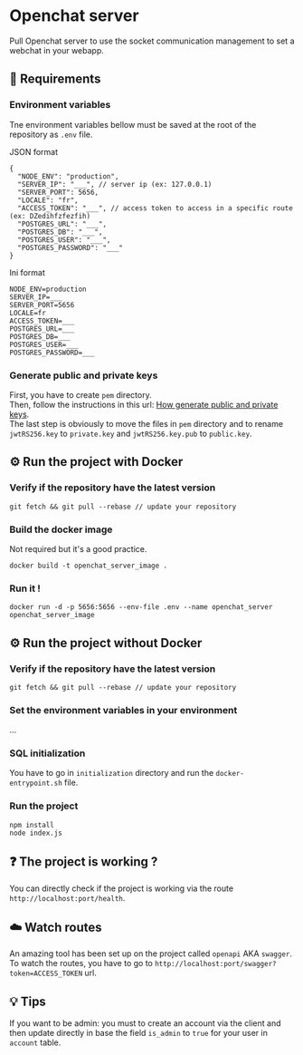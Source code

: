 # Openchat server

Pull Openchat server to use the socket communication management to set a webchat in your webapp.  

## 📝 Requirements

### Environment variables

Tne environment variables bellow must be saved at the root of the repository as `.env` file.  

JSON format
```
{
  "NODE_ENV": "production",
  "SERVER_IP": "___", // server ip (ex: 127.0.0.1)
  "SERVER_PORT": 5656,
  "LOCALE": "fr",
  "ACCESS_TOKEN": "___", // access token to access in a specific route (ex: DZedihfzfezfih)
  "POSTGRES_URL": "___",
  "POSTGRES_DB": "___",
  "POSTGRES_USER": "___",
  "POSTGRES_PASSWORD": "___"
}

```

Ini format
```
NODE_ENV=production
SERVER_IP=___
SERVER_PORT=5656
LOCALE=fr
ACCESS_TOKEN=___
POSTGRES_URL=___
POSTGRES_DB=___
POSTGRES_USER=___
POSTGRES_PASSWORD=___
```

### Generate public and private keys

First, you have to create `pem` directory.  
Then, follow the instructions in this url: [How generate public and private keys](https://gist.github.com/ygotthilf/baa58da5c3dd1f69fae9).  
The last step is obviously to move the files in `pem` directory and to rename `jwtRS256.key` to `private.key` and `jwtRS256.key.pub` to `public.key`.   

## ⚙️ Run the project with Docker

### Verify if the repository have the latest version

```
git fetch && git pull --rebase // update your repository
```

### Build the docker image

Not required but it's a good practice.  

```
docker build -t openchat_server_image .
```

### Run it !

```
docker run -d -p 5656:5656 --env-file .env --name openchat_server openchat_server_image
```

## ⚙️ Run the project without Docker

### Verify if the repository have the latest version
```
git fetch && git pull --rebase // update your repository
```

### Set the environment variables in your environment

...

### SQL initialization

You have to go in `initialization` directory and run the `docker-entrypoint.sh` file. 

### Run the project

```
npm install
node index.js
```

## ❓️ The project is working ?

You can directly check if the project is working via the route `http://localhost:port/health`.   

## ☁️ Watch routes

An amazing tool has been set up on the project called `openapi` AKA `swagger`.   
To watch the routes, you have to go to `http://localhost:port/swagger?token=ACCESS_TOKEN` url.   

## 💡 Tips

If you want to be admin: you must to create an account via the client and then update directly in base the field `is_admin` to `true` for your user in `account` table.  
